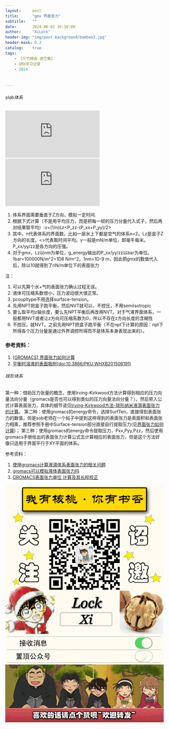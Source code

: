 ```yaml
---
layout:     post
title:      "gmx 界面张力"
subtitle:   ""
date:       2024-06-02 16:10:00
author:     "XiLock"
header-img: "img/post-background/bamboo3.jpg"
header-mask: 0.3
catalog:    true
tags:
    - 《斤竹精舍·游艺集》
    - GMX学习记录
    - 2024


---
```


###### slab体系
![](http://bbs.keinsci.com/forum.php?mod=attachment&aid=NTk5MjJ8ZGVlNTM1YWR8MTcxNzMxNjUwMXwwfDM0MzM%3D&noupdate=yes)
![](http://bbs.keinsci.com/forum.php?mod=attachment&aid=MTAzMjA0fGVhMTk5OTBhfDE3NTkyNTUwNzJ8MHwyMjQ1MQ%3D%3D&noupdate=yes)

1. 体系界面需要垂直于Z方向，模拟一定时间.
1. 根据下式计算（不是用平均压力，而是把每一帧的压力分量代入式子，然后再对结果取平均）:γ=(1/n)*Lz*<P_zz-(P_xx+P_yy)/2>
1. 其中，n代表体系的界面数，比如一层水上下都是空气的体系n=2。Lz是盒子Z方向的长度。<>代表取时间平均。γ一般是mN/m单位，即毫牛每米。P_xx/yy/zz是各方向的压强。
1. 对于gmx，Lz以nm为单位，g_energy输出的P_xx/yy/zz以bar为单位。1bar=100000N/m^2=1D8 N/m^2，1nm=1D-9 m，因此把gmx的数值代入后，除以10就得到了nN/m单位下的表面张力

注：
1. 可以先算个水+气的表面张力确认过程无误。
1. 液体可压缩系数很小，压力波动很大很正常。
1. pcoupltype不用选择surface-tension。
1. 先用NPT把盒子跑平衡，然后NVT就可以，不控压，不用semiisotropic
1. 要么取平均z轴长度，要么先NPT平衡后再改用NVT。对于气液界面体系，一般都用NVT或者让z方向可压缩系数为0，所以不存在z方向长度的含糊性
1. 不控压，就NVT。之前先用NPT把盒子跑平衡（不在npt下计算的原因：npt下所得各个压力分量是通过外界调控所得而不是体系本身表现出来的）。

### 参考资料：
1. [[GROMACS] 界面张力如何计算 ](http://bbs.keinsci.com/thread-3433-1-1.html)
1. [平衡时溶液的表面吸附(doi:10.3866/PKU.WHXB201506191)](https://sci-hub.scrongyao.com/10.3866/PKU.WHXB201506191)


###### 球形体系

第一种：借助压力张量的概念，使用Irving-Kirkwood方法计算得到相应的压力向量法向分量（gromacs是否也可以得到类似的压力向量法向分量？），然后带入公式计算表面张力，具体的细节请见[Irving-Kirkwood方法-球形纳米液滴表面张力的计算](https://zhuanlan.zhihu.com/p/625120353)。
第二种：使用gromacs的energy命令，选择SurfTen，直接得到表面张力的数值，但是sob老师在一个帖子中提到这样得到的表面张力是表面积和表面张力相乘，推荐参照手册中Surface-tension部分直接自行提取压力(见[界面张力如何计算](http://bbs.keinsci.com/thread-3433-1-1.html))；
第三种：使用gromacs的energy命令提取压力，Pxx,Pyy,Pzz，然后使用gromacs手册给出的表面张力计算公式去计算相应的表面张力，但是这个方法好像只适用于界面平行于XY平面的体系。


参考资料：
1. [使用gromacs计算液滴体系表面张力的相关问题](http://bbs.keinsci.com/thread-43172-1-1.html)
1. [gromacs可以模拟液体表面张力吗](http://bbs.keinsci.com/thread-22451-1-1.html)
1. [GROMACS表面张力单位,计算及其长程校正](https://jerkwin.github.io/2014/09/24/GROMACS%E8%A1%A8%E9%9D%A2%E5%BC%A0%E5%8A%9B%E5%8D%95%E4%BD%8D,%E8%AE%A1%E7%AE%97%E5%8F%8A%E5%85%B6%E9%95%BF%E7%A8%8B%E6%A0%A1%E6%AD%A3/)


![](/img/wc-tail.GIF)
